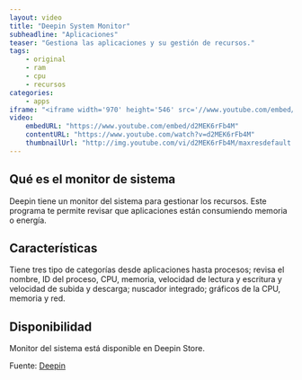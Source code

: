 ```yaml
---
layout: video
title: "Deepin System Monitor"
subheadline: "Aplicaciones"
teaser: "Gestiona las aplicaciones y su gestión de recursos."
tags:
    - original
    - ram
    - cpu
    - recursos
categories:
    - apps
iframe: "<iframe width='970' height='546' src='//www.youtube.com/embed/d2MEK6rFb4M' frameborder='0' allowfullscreen></iframe>"
video:
    embedURL: "https://www.youtube.com/embed/d2MEK6rFb4M"
    contentURL: "https://www.youtube.com/watch?v=d2MEK6rFb4M"
    thumbnailUrl: "http://img.youtube.com/vi/d2MEK6rFb4M/maxresdefault.jpg"
---
```

<!--more-->

## Qué es el monitor de sistema

Deepin tiene un monitor del sistema para gestionar los recursos. Este programa te permite revisar que aplicaciones están consumiendo memoria o energía.

## Características

Tiene tres tipo de categorías desde aplicaciones hasta procesos; revisa el nombre, ID del proceso, CPU, memoria, velocidad de lectura y escritura y velocidad de subida y descarga; nuscador integrado; gráficos de la CPU, memoria y red.

## Disponibilidad

Monitor del sistema está disponible en Deepin Store.

Fuente: [Deepin](https://www.deepin.org/es/2017/07/28/deepin-system-monitor-v1-0-is-released-all-tasks-in-one-hand/)
